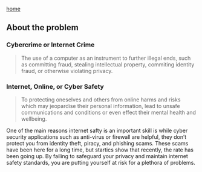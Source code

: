 [home](https://shilab66.github.io/CyberSafe/index)<br>

## About the problem

### Cybercrime or Internet Crime
>The use of a computer as an instrument to further illegal ends, such as committing fraud, stealing intellectual property, commiting identity fraud, or otherwise violating privacy.

### Internet, Online, or Cyber Safety
>  To protecting oneselves and others from online harms and risks which may jeopardise their personal information, lead to unsafe communications and conditions or even effect their mental health and wellbeing.

One of the main reasons internet safty is an important skill is while cyber security applications such as anti-virus or firewall are helpful, they don’t protect you from identity theft, piracy, and phishing scams. These scams have been here for a long time, but startics show that recently, the rate has been going up. By failing to safeguard your privacy and maintain internet safety standards, you are putting yourself at risk for a plethora of problems.
